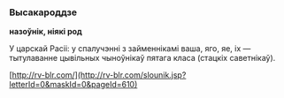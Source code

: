 ### Высакароддзе
**назоўнік, ніякі род**

У царскай Расіі: у спалучэнні з займеннікамі ваша, яго, яе, іх — тытулаванне цывільных чыноўнікаў пятага класа (стацкіх саветнікаў).

<a rel="author">[http://rv-blr.com/](http://rv-blr.com/slounik.jsp?letterId=0&maskId=0&pageId=610)</a>
